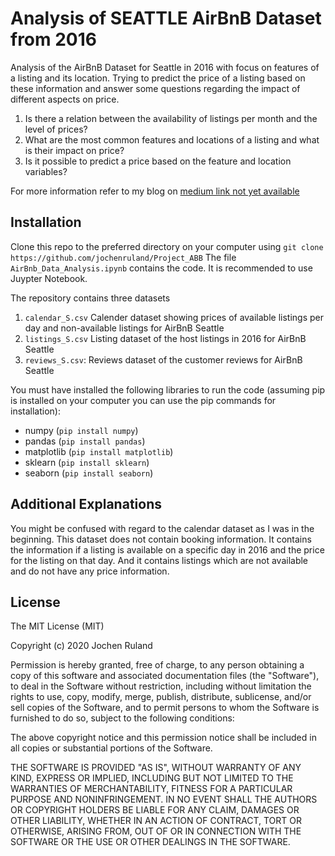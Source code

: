 # Analysis of SEATTLE AirBnB Dataset from 2016
Analysis of the AirBnB Dataset for Seattle in 2016 with focus on features of a listing and its location. Trying to predict the price of a listing based on these information and answer some questions regarding the impact of different aspects on price.

1. Is there a relation between the availability of listings per month and the level of prices?
2. What are the most common features and locations of a listing and what is their impact on price?
3. Is it possible to predict a price based on the feature and location variables?

For more information refer to my blog on [medium link not yet available](https://...)

## Installation
Clone this repo to the preferred directory on your computer using `git clone https://github.com/jochenruland/Project_ABB`
The file `AirBnb_Data_Analysis.ipynb` contains the code. It is recommended to use Juypter Notebook.

The repository contains three datasets
1. `calendar_S.csv` Calender dataset showing prices of available listings per day and non-available listings for AirBnB Seattle
2. `listings_S.csv` Listing dataset of the host listings in 2016 for AirBnB Seattle
3. `reviews_S.csv`: Reviews dataset of the customer reviews for AirBnB Seattle

You must have installed the following libraries to run the code (assuming pip is installed on your computer you can use the pip commands for installation):
- numpy       (`pip install numpy`)
- pandas      (`pip install pandas`)
- matplotlib  (`pip install matplotlib`)
- sklearn     (`pip install sklearn`)
- seaborn     (`pip install seaborn`)

## Additional Explanations
You might be confused with regard to the calendar dataset as I was in the beginning. This dataset does not contain booking information. It contains the information if a listing is available on a specific day in 2016 and the price for the listing on that day. And it contains listings which are not available and do not have any price information.

## License
The MIT License (MIT)

Copyright (c) 2020 Jochen Ruland

Permission is hereby granted, free of charge, to any person obtaining a copy of this software and associated documentation files (the "Software"), to deal in the Software without restriction, including without limitation the rights to use, copy, modify, merge, publish, distribute, sublicense, and/or sell copies of the Software, and to permit persons to whom the Software is furnished to do so, subject to the following conditions:

The above copyright notice and this permission notice shall be included in all copies or substantial portions of the Software.

THE SOFTWARE IS PROVIDED "AS IS", WITHOUT WARRANTY OF ANY KIND, EXPRESS OR IMPLIED, INCLUDING BUT NOT LIMITED TO THE WARRANTIES OF MERCHANTABILITY, FITNESS FOR A PARTICULAR PURPOSE AND NONINFRINGEMENT. IN NO EVENT SHALL THE AUTHORS OR COPYRIGHT HOLDERS BE LIABLE FOR ANY CLAIM, DAMAGES OR OTHER LIABILITY, WHETHER IN AN ACTION OF CONTRACT, TORT OR OTHERWISE, ARISING FROM, OUT OF OR IN CONNECTION WITH THE SOFTWARE OR THE USE OR OTHER DEALINGS IN THE SOFTWARE.
